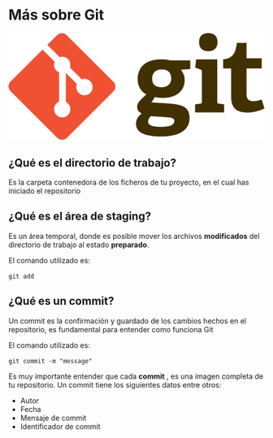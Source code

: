 # Más sobre Git

![git-logo](images/git-logo.png)

## ¿Qué es el directorio de trabajo?

Es la carpeta contenedora de los ficheros de tu proyecto, en el cual has iniciado el repositorio

## ¿Qué es el área de staging?

Es un área temporal, donde es posible mover los archivos **modificados** del directorio de trabajo al estado **preparado**.

El comando utilizado es:
```
git add
```

## ¿Qué es un commit?
Un commit es la confirmación y guardado de los cambios hechos en el repositorio, es fundamental para entender como funciona Git

El comando utilizado es:

```
git commit -m "message"
```

Es muy importante entender que cada **commit** , es una imagen completa de tu repositorio.
Un commit tiene los siguientes datos entre otros:
* Autor
* Fecha
* Mensaje de commit
* Identificador de commit
